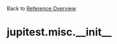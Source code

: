 
Back to [Reference Overview](https://github.com/pyrustic/jupitest/blob/master/docs/reference/README.md#readme)

# jupitest.misc.\_\_init\_\_



<br>


